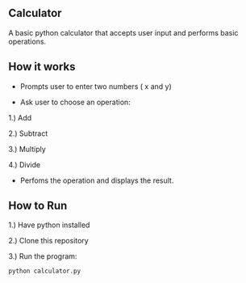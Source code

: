## Calculator

A basic python calculator that accepts user input and performs basic operations. 

## How it works
- Prompts user to enter two numbers ( x and y)

- Ask user to choose an operation:
  
1.) Add

2.) Subtract

3.) Multiply

4.) Divide

- Perfoms the operation and displays the result. 

## How to Run

1.) Have python installed 

2.) Clone this repository

3.) Run the program: 

```bash
python calculator.py

